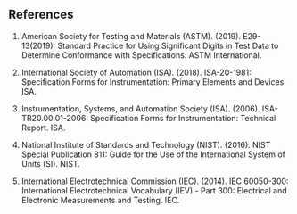 ## References

1. American Society for Testing and Materials (ASTM). (2019). E29-13(2019): Standard Practice for Using Significant Digits in Test Data to Determine Conformance with Specifications. ASTM International.

2. International Society of Automation (ISA). (2018). ISA-20-1981: Specification Forms for Instrumentation: Primary Elements and Devices. ISA.

3. Instrumentation, Systems, and Automation Society (ISA). (2006). ISA-TR20.00.01-2006: Specification Forms for Instrumentation: Technical Report. ISA.

4. National Institute of Standards and Technology (NIST). (2016). NIST Special Publication 811: Guide for the Use of the International System of Units (SI). NIST.

5. International Electrotechnical Commission (IEC). (2014). IEC 60050-300: International Electrotechnical Vocabulary (IEV) - Part 300: Electrical and Electronic Measurements and Testing. IEC.
